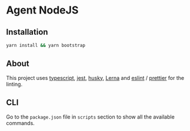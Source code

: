 # Agent NodeJS

## Installation

```sh
yarn install && yarn bootstrap
```

## About

This project uses [typescript](https://www.typescriptlang.org/),
[jest](https://jestjs.io/), [husky](https://typicode.github.io/husky/#/),
[Lerna](https://lerna.js.org/)
and [eslint](https://eslint.org/) / [prettier](https://prettier.io/) for the linting.

## CLI

Go to the `package.json` file in `scripts` section to show all the available commands.
